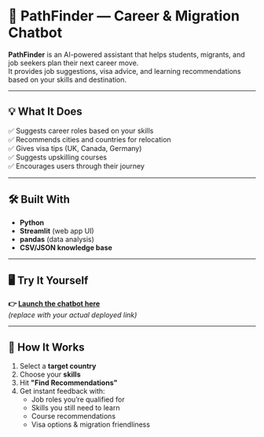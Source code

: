 # 🧭 PathFinder — Career & Migration Chatbot

**PathFinder** is an AI-powered assistant that helps students, migrants, and job seekers plan their next career move.  
It provides job suggestions, visa advice, and learning recommendations based on your skills and destination.

---

## 💡 What It Does

✅ Suggests career roles based on your skills  
✅ Recommends cities and countries for relocation  
✅ Gives visa tips (UK, Canada, Germany)  
✅ Suggests upskilling courses  
✅ Encourages users through their journey

---

## 🛠 Built With

- **Python**
- **Streamlit** (web app UI)
- **pandas** (data analysis)
- **CSV/JSON knowledge base**

---

## 🖥 Try It Yourself

**👉 [Launch the chatbot here](https://your-streamlit-url.streamlit.app)**  
*(replace with your actual deployed link)*

---

## 🧠 How It Works

1. Select a **target country**
2. Choose your **skills**
3. Hit **"Find Recommendations"**
4. Get instant feedback with:
   - Job roles you’re qualified for
   - Skills you still need to learn
   - Course recommendations
   - Visa options & migration friendliness
